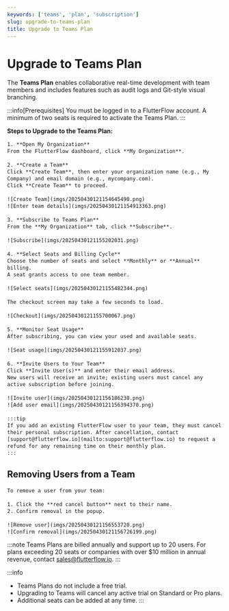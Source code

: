 ```yaml
---
keywords: ['teams', 'plan', 'subscription']
slug: upgrade-to-teams-plan
title: Upgrade to Teams Plan
---
```


# Upgrade to Teams Plan

The **Teams Plan** enables collaborative real-time development with team members and includes features such as audit logs and Git-style visual branching.

:::info[Prerequisites]
You must be logged in to a FlutterFlow account. A minimum of two seats is required to activate the Teams Plan.
:::

**Steps to Upgrade to the Teams Plan:**

    1. **Open My Organization**  
    From the FlutterFlow dashboard, click **My Organization**.

    2. **Create a Team**  
    Click **Create Team**, then enter your organization name (e.g., My Company) and email domain (e.g., mycompany.com).  
    Click **Create Team** to proceed.

    ![Create Team](imgs/20250430121154645490.png)  
    ![Enter team details](imgs/20250430121154913363.png)

    3. **Subscribe to Teams Plan**  
    From the **My Organization** tab, click **Subscribe**.

    ![Subscribe](imgs/20250430121155202031.png)

    4. **Select Seats and Billing Cycle**  
    Choose the number of seats and select **Monthly** or **Annual** billing.  
    A seat grants access to one team member.

    ![Select seats](imgs/20250430121155482344.png)

    The checkout screen may take a few seconds to load.

    ![Checkout](imgs/20250430121155700067.png)

    5. **Monitor Seat Usage**  
    After subscribing, you can view your used and available seats.

    ![Seat usage](imgs/20250430121155912037.png)

    6. **Invite Users to Your Team**  
    Click **Invite User(s)** and enter their email address.  
    New users will receive an invite; existing users must cancel any active subscription before joining.

    ![Invite user](imgs/20250430121156186230.png)  
    ![Add user email](imgs/20250430121156394370.png)

    :::tip
    If you add an existing FlutterFlow user to your team, they must cancel their personal subscription. After cancellation, contact [support@flutterflow.io](mailto:support@flutterflow.io) to request a refund for any remaining time on their monthly plan.
    :::

## Removing Users from a Team

    To remove a user from your team:

    1. Click the **red cancel button** next to their name.  
    2. Confirm removal in the popup.

    ![Remove user](imgs/20250430121156553720.png)  
    ![Confirm removal](imgs/20250430121156726199.png)

:::note
Teams Plans are billed annually and support up to 20 users. For plans exceeding 20 seats or companies with over $10 million in annual revenue, contact [sales@flutterflow.io](mailto:sales@flutterflow.io).
:::

:::info
- Teams Plans do not include a free trial.
- Upgrading to Teams will cancel any active trial on Standard or Pro plans.
- Additional seats can be added at any time.
:::
